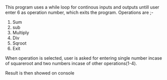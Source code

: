 This program uses a while loop for continous inputs and outputs untill user enter 6 as operation number, which exits the program.
Operations are ;-

1) Sum
2) sub
3) Multiply
4) Div
5) Sqroot
6) Exit

When operation is selected, user is asked for entering single number incase of squareroot and two numbers incase of other operations(1-4).

Result is then showed on console